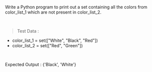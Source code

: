 Write a Python program to print out a set containing all the colors from color_list_1 which are not present in color_list_2. 

<br>

> Test Data :
- color_list_1 = set(["White", "Black", "Red"])
- color_list_2 = set(["Red", "Green"])

<br>

Expected Output :
{'Black', 'White'}
